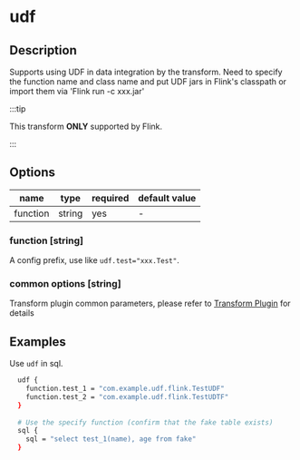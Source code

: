 # udf

## Description

Supports using UDF in data integration by the transform.
Need to specify the function name and class name and put UDF jars in Flink's classpath or import them via 'Flink run -c xxx.jar'

:::tip

This transform **ONLY** supported by Flink.

:::

## Options

| name           | type        | required | default value |
| -------------- | ----------- | -------- | ------------- |
| function       | string      | yes      | -             |

### function [string]

A config prefix, use like `udf.test="xxx.Test"`.

### common options [string]

Transform plugin common parameters, please refer to [Transform Plugin](common-options.mdx) for details

## Examples

Use `udf` in sql.

```bash
  udf {
    function.test_1 = "com.example.udf.flink.TestUDF"
    function.test_2 = "com.example.udf.flink.TestUDTF"
  }
  
  # Use the specify function (confirm that the fake table exists)
  sql {
    sql = "select test_1(name), age from fake"
  }
```
